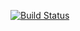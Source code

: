 [![Build Status](https://travis-ci.org/skitn/fuzzbuzz-php.png?branch=master)](https://travis-ci.org/skitn/fuzzbuzz-php)
